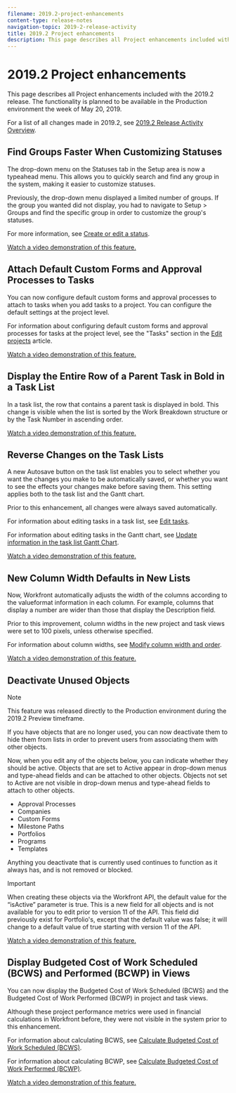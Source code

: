 ```yaml
---
filename: 2019.2-project-enhancements
content-type: release-notes
navigation-topic: 2019-2-release-activity
title: 2019.2 Project enhancements
description: This page describes all Project enhancements included with the 2019.2 release. The functionality is planned to be available in the Production environment the week of May 20, 2019.
---
```


# 2019.2 Project enhancements

This page describes all Project enhancements included with the 2019.2 release. The functionality is planned to be available in the Production environment the week of May 20, 2019.

For a list of all changes made in 2019.2, see [2019.2 Release Activity Overview](../../../../product-announcements/product-releases/quarterly-release-archive/2019.2-release-activity/2019.2-release-activity-overview.md).

## Find Groups Faster When Customizing Statuses

The drop-down menu on the Statuses tab in the Setup area is now a typeahead menu. This allows you to quickly search and find any group in the system, making it easier to customize statuses.

Previously, the drop-down menu displayed a limited number of groups. If the group you wanted did not display, you had to navigate to Setup > Groups and find the specific group in order to customize the group's statuses.

For more information, see [Create or edit a status](../../../../administration-and-setup/customize-workfront/creating-custom-status-and-priority-labels/create-or-edit-a-status.md).

[Watch a video demonstration of this feature.](https://vimeo.com/337825731/75a26dd0c0)

## Attach Default Custom Forms and Approval Processes to Tasks

You can now configure default custom forms and approval processes to attach to tasks when you add tasks to a project. You can configure the default settings at the project level.

For information about configuring default custom forms and approval processes for tasks at the project level, see the "Tasks" section in the [Edit projects](../../../../manage-work/projects/manage-projects/edit-projects.md) article.

[Watch a video demonstration of this feature.](https://vimeo.com/329879370/647e8ee224)

## Display the Entire Row of a Parent Task in Bold in a Task List

In a task list, the row that contains a parent task is displayed in bold. This change is visible when the list is sorted by the Work Breakdown structure or by the Task Number in ascending order.

[Watch a video demonstration of this feature.](https://vimeo.com/332299663/edb65f9e49)

## Reverse Changes on the Task Lists

A&nbsp;new Autosave button on the task list enables you to select whether you want the changes you make to be automatically saved, or whether you want to see the effects your changes make before saving them. This setting applies both to the task list and the Gantt chart.

Prior to this enhancement, all changes were always saved automatically.

For information about editing tasks in a task list, see [Edit tasks](../../../../manage-work/tasks/manage-tasks/edit-tasks.md).

For information about editing tasks in the Gantt chart, see [Update information in the task list Gantt Chart](../../../../manage-work/gantt-chart/use-the-gantt-chart/update-info-task-list-gantt.md).

[Watch a video demonstration of this feature.](https://vimeo.com/332468829/f8eacc1db7)

## New Column Width Defaults in New Lists

Now, Workfront automatically adjusts the width of the columns according to the valueformat information in each column. For example, columns that display a number are wider than those that display the Description field.

Prior to this improvement, column widths in the new project and task views were set to 100 pixels, unless otherwise specified.

For information about column widths, see [Modify column width and order](../../../../reports-and-dashboards/reports/reporting-elements/modify-column-width-order.md).

[Watch a video demonstration of this feature.](https://vimeo.com/332299196/5cd2b395d6)

## Deactivate Unused Objects

>[!NOTE]
>
>This feature was released directly to the Production environment during the 2019.2 Preview timeframe.

If you have objects that are no longer used, you can now deactivate them to hide them from lists in order to prevent users from associating them with other objects.

Now, when you edit any of the objects below, you can indicate whether they should be active. Objects that are set to Active appear in drop-down menus and type-ahead fields and can be attached to other objects. Objects not set to Active are not visible in drop-down menus and type-ahead fields to attach to other objects.

* Approval Processes
* Companies
* Custom Forms
* Milestone Paths
* Portfolios
* Programs
* Templates

Anything you deactivate that is currently used continues to function as it always has, and is not removed or blocked.

>[!IMPORTANT]
>
>When creating these objects via the Workfront API, the default value for the “isActive” parameter is true. This is a new field for all objects and is not available for you to edit prior to version 11 of the API. This field did previously exist for Portfolio's, except that the default value was false; it will change to a default value of true starting with version 11 of the API.

[Watch a video demonstration of this feature.](https://vimeo.com/321354142/6feee3d687)

## Display Budgeted Cost of Work Scheduled (BCWS) and Performed (BCWP) in Views

You can now display the Budgeted Cost of Work Scheduled (BCWS) and the Budgeted Cost of Work Performed (BCWP) in project and task views.

Although these project performance metrics were used in financial calculations in Workfront before, they were not visible in the system prior to this enhancement.

For information about calculating BCWS, see [Calculate Budgeted Cost of Work Scheduled (BCWS)](../../../../manage-work/projects/project-finances/calculate-bcws.md).

For information about calculating BCWP, see [Calculate Budgeted Cost of Work Performed (BCWP)](../../../../manage-work/projects/project-finances/calculate-bcwp.md).

[Watch a video demonstration of this feature.](https://vimeo.com/327170325/a41bf5f018) 
